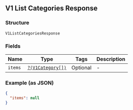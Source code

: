 ## V1 List Categories Response

### Structure

`V1ListCategoriesResponse`

### Fields

| Name | Type | Tags | Description |
|  --- | --- | --- | --- |
| `items` | [`?(V1Category[])`](/doc/models/v1-category.md) | Optional | -  |

### Example (as JSON)

```json
{
  "items": null
}
```

